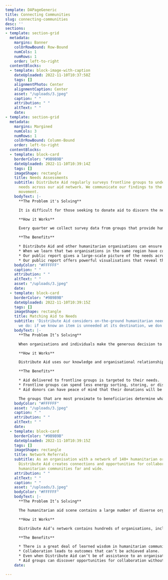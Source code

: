 ```yaml
---
template: DAPageGeneric
title: Connecting Communities
slug: connecting-communities
desc: ''
sections:
- template: section-grid
  metadata:
    margins: Banner
    colOrRowBound: Row-Bound
    numCols: 1
    numRows: 1
    order: left-to-right
  contentBlocks:
  - template: block-image-with-caption
    dateUploaded: 2022-11-10T10:37:58Z
    tags: []
    alignmentPhoto: Center
    alignmentCaption: Center
    asset: "/uploads/3.jpeg"
    caption: " "
    attribution: " "
    altText: " "
    date: 
- template: section-grid
  metadata:
    margins: Margined
    numCols: 3
    numRows: 1
    colOrRowBound: Column-Bound
    order: left-to-right
  contentBlocks:
  - template: block-card
    borderColor: "#9B9B9B"
    dateUploaded: 2022-11-10T10:39:14Z
    tags: []
    imageShape: rectangle
    title: Needs Assessments
    subtitle: Distribute Aid regularly surveys frontline groups to understand humanitarian
      needs across our aid network. We communicate our findings to the broader aid
      movement.
    bodyText: |-
      **The Problem it's Solving**

      It is difficult for those seeking to donate aid to discern the needs of beneficiaries on the ground hundreds or thousands of kilometres away. It’s impractical for them to speak to tens of organisations to understand the bigger picture of humanitarian needs in a particular region. Additionally, Distribute Aid’s aid matching system is more effective when we have a macro- and micro-level understanding of our partners’ humanitarian needs.

      **How it Works**

      Every quarter we collect survey data from groups that provide humanitarian aid and services across Europe and Lebanon to understand their needs for the following three months. We identify which support they're lacking and which items they have in oversupply. We compile the information into a public report and include up-to-date contextual overviews for each region of operation. We also use the detailed data internally to support our aid matching and logistics services. This Needs Assessment survey can easily be repurposed for other aid responses around the world.

      **The Benefits**

      * Distribute Aid and other humanitarian organisations can ensure that aid shipped is appropriately tailored to the needs of beneficiaries.
      * When we learn that two organisations in the same region have complementary surpluses and needs, we organise mutually beneficial aid swaps.
      * Our public report gives a large-scale picture of the needs across the grassroots humanitarian aid movement that is broader than any one region or organisation.
      * Our public report offers powerful visualisations that reveal the scope of governmental failure to meet basic human needs and the scale of the grassroots aid sector working to meet those needs.
    bodyColor: "#FFFFFF"
    caption: " "
    attribution: " "
    altText: " "
    asset: "/uploads/3.jpeg"
    date: 
  - template: block-card
    borderColor: "#9B9B9B"
    dateUploaded: 2022-11-10T10:39:15Z
    tags: []
    imageShape: rectangle
    title: Matching Aid to Needs
    subtitle: 'Distribute Aid considers on-the-ground humanitarian needs in everything
      we do: if we know an item is unneeded at its destination, we don’t ship it. '
    bodyText: |-
      **The Problem It’s Solving**

      When organisations and individuals make the generous decision to donate humanitarian aid, they have to decide what to send and where to send it. They might do a community collection and then try to send all of the items they collect. They may rely on heuristics like “I know that I would like receiving this item, so recipients of humanitarian aid likely would, too.” However, the needs of beneficiaries may look very different from those of donors. Without a solid commitment to focusing on beneficiaries' real, demonstrated needs, it is possible to ship aid based on what is available rather than what is needed.

      **How it Works**

      Distribute Aid uses our knowledge and organisational relationships to ensure that we do not send an aid item unless we know people on the receiving end need it. On our regular route shipments, this works like online shopping; sending groups indicate which items they have available, and receiving groups receive only the aid they put in their “cart.” On our ad hoc shipments, receiving groups only accept a shipment when they are satisfied with its potential to fulfil the needs of their beneficiaries. When we are offered an in-kind donation, we only distribute it across our network if we know it’s needed. Our needs assessment data underpins all three of these processes.

      **The Benefits**

      * Aid delivered to frontline groups is targeted to their needs.
      * Frontline groups can spend less energy sorting, storing, or disposing of items that aren’t needed when they’re received (storage space can be tight–and expensive!).
      * Aid donors can have peace of mind that their donations will be put to good use.

      The groups that are most proximate to beneficiaries determine what aid gets shipped to support those same beneficiaries.
    bodyColor: "#FFFFFF"
    asset: "/uploads/3.jpeg"
    caption: " "
    attribution: " "
    altText: " "
    date: 
  - template: block-card
    borderColor: "#9B9B9B"
    dateUploaded: 2022-11-10T10:39:15Z
    tags: []
    imageShape: rectangle
    title: Network Referrals
    subtitle: As an organisation with a network of 140+ humanitarian organisations,
      Distribute Aid creates connections and opportunities for collaboration among
      humanitarian communities far and wide.
    attribution: " "
    altText: " "
    caption: " "
    asset: "/uploads/3.jpeg"
    bodyColor: "#FFFFFF"
    bodyText: |-
      **The Problem It’s Solving**

      The humanitarian aid scene contains a large number of diverse organisations doing amazing work across the globe. Collaboration among organisations with similar aims, strategies, or beneficiary populations can be highly fruitful. However, it’s difficult for any organisation to find the time to reach out to a bunch of other groups! Even if they have time, it’s not always obvious where to look. Group leaders are often unaware of possibilities for collaboration that might exist.

      **How it Works**

      Distribute Aid’s network contains hundreds of organisations, including many grassroots aid groups. We frequently have new groups reach out to us via email or social media. When we realise that two groups might benefit from collaborating, we offer to connect them. They might swap knowledge about aid shipments, humanitarian best practices, funding opportunities, key contacts to be in touch with, collaborate on bulk-purchasing, and many other topics.

      **The Benefits**

      * There is a great deal of learned wisdom in humanitarian communities that they can share far and wide.
      * Collaboration leads to outcomes that can’t be achieved alone.
      * Even when Distribute Aid can’t be of assistance to an organisation that reaches out to us, we can connect them to other groups that might be able to help.
      * Aid groups can discover opportunities for collaboration without spending too much time searching.
    date: 

---
```

